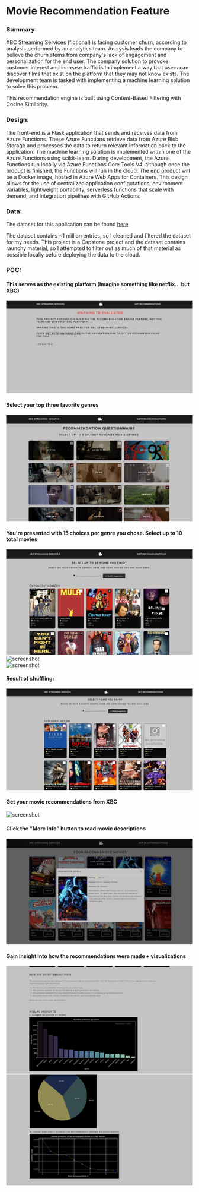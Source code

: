# Movie Recommendation Feature  

### Summary:  
XBC Streaming Services (fictional) is facing customer churn, according to analysis performed by an analytics team. Analysis leads the company to believe the churn stems from company's lack of engagement and personalization for the end user. The company solution to provoke customer interest and increase traffic is to implement a way that users can discover films that exist on the platform that they may not know exists. The development team is tasked with implementing a machine learning solution to solve this problem.  

This recommendation engine is built using Content-Based Filtering with Cosine Similarity. 

### Design:  
The front-end is a Flask application that sends and receives data from Azure Functions. These Azure Functions retrieve data from Azure Blob Storage and processes the data to return relevant information back to the application. The machine learning solution is implemented within one of the Azure Functions using scikit-learn. During development, the Azure Functions run locally via Azure Functions Core Tools V4, although once the product is finished, the Functions will run in the cloud. The end product will be a Docker image, hosted in Azure Web Apps for Containers. This design allows for the use of centralized application configurations, environment variables, lightweight portability, serverless functions that scale with demand, and integration pipelines with GitHub Actions.  

### Data:  
The dataset for this application can be found [here](https://www.kaggle.com/datasets/asaniczka/tmdb-movies-dataset-2023-930k-movies)  

The dataset contains ~1 million entries, so I cleaned and filtered the dataset for my needs. This project is a Capstone project and the dataset contains raunchy material, so I attempted to filter out as much of that material as possible locally before deploying the data to the cloud.  

### POC:  

#### This serves as the existing platform (Imagine something like netflix... but XBC)  
![screenshot](screenshots/homepage.png)  

#### Select your top three favorite genres  
![screenshot](screenshots/genre_selection.png)  

#### You're presented with 15 choices per genre you chose. Select up to 10 total movies  
![screenshot](screenshots/movie_selection.png)  
![screenshot](screenshots/movie_selection2.png)  
![screenshot](screenshots/movie_selection3.png)  

#### Result of shuffling:  
![screenshot](screenshots/shuffle.png)

#### Get your movie recommendations from XBC  
![screenshot](screenshots/movie_recommendations.png)  

#### Click the "More Info" button to read movie descriptions  
![screenshot](screenshots/more_info.png)  

#### Gain insight into how the recommendations were made + visualizations  
![screenshot](screenshots/insights.png)  
![screenshot](screenshots/insights2.png)  

